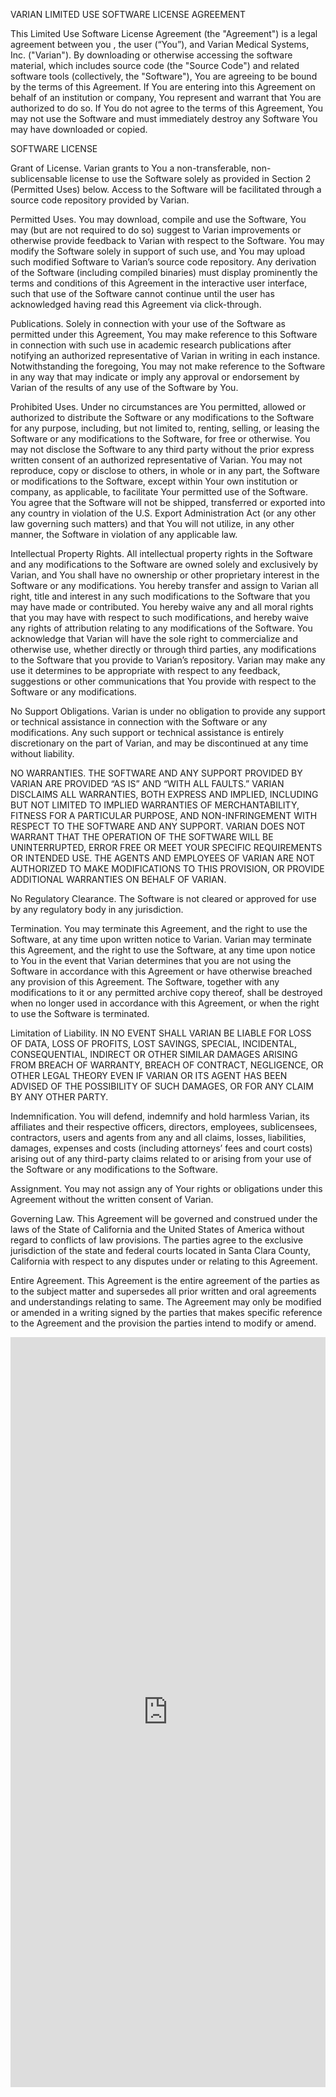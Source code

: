 
VARIAN LIMITED USE SOFTWARE LICENSE AGREEMENT

This Limited Use Software License Agreement (the "Agreement") is a legal agreement between you , the user (“You”), and Varian Medical Systems, Inc. ("Varian"). By downloading or otherwise accessing the software material, which includes source code (the "Source Code") and related software tools (collectively, the "Software"), You are agreeing to be bound by the terms of this Agreement. If You are entering into this Agreement on behalf of an institution or company, You represent and warrant that You are authorized to do so. If You do not agree to the terms of this Agreement, You may not use the Software and must immediately destroy any Software You may have downloaded or copied.

SOFTWARE LICENSE

Grant of License. Varian grants to You a non-transferable, non-sublicensable license to use the Software solely as provided in Section 2 (Permitted Uses) below. Access to the Software will be facilitated through a source code repository provided by Varian.

Permitted Uses. You may download, compile and use the Software, You may (but are not required to do so) suggest to Varian improvements or otherwise provide feedback to Varian with respect to the Software. You may modify the Software solely in support of such use, and You may upload such modified Software to Varian’s source code repository. Any derivation of the Software (including compiled binaries) must display prominently the terms and conditions of this Agreement in the interactive user interface, such that use of the Software cannot continue until the user has acknowledged having read this Agreement via click-through.

Publications. Solely in connection with your use of the Software as permitted under this Agreement, You may make reference to this Software in connection with such use in academic research publications after notifying an authorized representative of Varian in writing in each instance. Notwithstanding the foregoing, You may not make reference to the Software in any way that may indicate or imply any approval or endorsement by Varian of the results of any use of the Software by You.

Prohibited Uses. Under no circumstances are You permitted, allowed or authorized to distribute the Software or any modifications to the Software for any purpose, including, but not limited to, renting, selling, or leasing the Software or any modifications to the Software, for free or otherwise. You may not disclose the Software to any third party without the prior express written consent of an authorized representative of Varian. You may not reproduce, copy or disclose to others, in whole or in any part, the Software or modifications to the Software, except within Your own institution or company, as applicable, to facilitate Your permitted use of the Software. You agree that the Software will not be shipped, transferred or exported into any country in violation of the U.S. Export Administration Act (or any other law governing such matters) and that You will not utilize, in any other manner, the Software in violation of any applicable law.

Intellectual Property Rights. All intellectual property rights in the Software and any modifications to the Software are owned solely and exclusively by Varian, and You shall have no ownership or other proprietary interest in the Software or any modifications. You hereby transfer and assign to Varian all right, title and interest in any such modifications to the Software that you may have made or contributed. You hereby waive any and all moral rights that you may have with respect to such modifications, and hereby waive any rights of attribution relating to any modifications of the Software. You acknowledge that Varian will have the sole right to commercialize and otherwise use, whether directly or through third parties, any modifications to the Software that you provide to Varian’s repository. Varian may make any use it determines to be appropriate with respect to any feedback, suggestions or other communications that You provide with respect to the Software or any modifications.

No Support Obligations. Varian is under no obligation to provide any support or technical assistance in connection with the Software or any modifications. Any such support or technical assistance is entirely discretionary on the part of Varian, and may be discontinued at any time without liability.

NO WARRANTIES. THE SOFTWARE AND ANY SUPPORT PROVIDED BY VARIAN ARE PROVIDED “AS IS” AND “WITH ALL FAULTS.” VARIAN DISCLAIMS ALL WARRANTIES, BOTH EXPRESS AND IMPLIED, INCLUDING BUT NOT LIMITED TO IMPLIED WARRANTIES OF MERCHANTABILITY, FITNESS FOR A PARTICULAR PURPOSE, AND NON-INFRINGEMENT WITH RESPECT TO THE SOFTWARE AND ANY SUPPORT. VARIAN DOES NOT WARRANT THAT THE OPERATION OF THE SOFTWARE WILL BE UNINTERRUPTED, ERROR FREE OR MEET YOUR SPECIFIC REQUIREMENTS OR INTENDED USE. THE AGENTS AND EMPLOYEES OF VARIAN ARE NOT AUTHORIZED TO MAKE MODIFICATIONS TO THIS PROVISION, OR PROVIDE ADDITIONAL WARRANTIES ON BEHALF OF VARIAN.

No Regulatory Clearance. The Software is not cleared or approved for use by any regulatory body in any jurisdiction.

Termination. You may terminate this Agreement, and the right to use the Software, at any time upon written notice to Varian. Varian may terminate this Agreement, and the right to use the Software, at any time upon notice to You in the event that Varian determines that you are not using the Software in accordance with this Agreement or have otherwise breached any provision of this Agreement. The Software, together with any modifications to it or any permitted archive copy thereof, shall be destroyed when no longer used in accordance with this Agreement, or when the right to use the Software is terminated.

Limitation of Liability. IN NO EVENT SHALL VARIAN BE LIABLE FOR LOSS OF DATA, LOSS OF PROFITS, LOST SAVINGS, SPECIAL, INCIDENTAL, CONSEQUENTIAL, INDIRECT OR OTHER SIMILAR DAMAGES ARISING FROM BREACH OF WARRANTY, BREACH OF CONTRACT, NEGLIGENCE, OR OTHER LEGAL THEORY EVEN IF VARIAN OR ITS AGENT HAS BEEN ADVISED OF THE POSSIBILITY OF SUCH DAMAGES, OR FOR ANY CLAIM BY ANY OTHER PARTY.

Indemnification. You will defend, indemnify and hold harmless Varian, its affiliates and their respective officers, directors, employees, sublicensees, contractors, users and agents from any and all claims, losses, liabilities, damages, expenses and costs (including attorneys’ fees and court costs) arising out of any third-party claims related to or arising from your use of the Software or any modifications to the Software.

Assignment. You may not assign any of Your rights or obligations under this Agreement without the written consent of Varian.

Governing Law. This Agreement will be governed and construed under the laws of the State of California and the United States of America without regard to conflicts of law provisions. The parties agree to the exclusive jurisdiction of the state and federal courts located in Santa Clara County, California with respect to any disputes under or relating to this Agreement.

Entire Agreement. This Agreement is the entire agreement of the parties as to the subject matter and supersedes all prior written and oral agreements and understandings relating to same. The Agreement may only be modified or amended in a writing signed by the parties that makes specific reference to the Agreement and the provision the parties intend to modify or amend.
<br>
<iframe id="JotFormIFrame-250925097392161" title="Varian Limited Use Software License Agreement (SFRThelper)" onload="window.parent.scrollTo(0,0)" allowtransparency="true" allow="geolocation; microphone; camera; fullscreen" src="https://form.jotform.com/250925097392161" frameborder="0" style="min-width:100%;max-width:100%;height:1200px;border:none;" scrolling="no" > </iframe> <script src='https://cdn.jotfor.ms/s/umd/latest/for-form-embed-handler.js'></script> <script>window.jotformEmbedHandler("iframe[id='JotFormIFrame-250925097392161']", "https://form.jotform.com/")</script>
